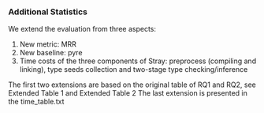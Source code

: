 ### Additional Statistics

We extend the evaluation from three aspects:
1. New metric: MRR
2. New baseline: pyre
3. Time costs of the three components of Stray: preprocess (compiling and linking), type seeds collection and two-stage type checking/inference

The first two extensions are based on the original table of RQ1 and RQ2, see Extended Table 1 and Extended Table 2
The last extension is presented in the time_table.txt

